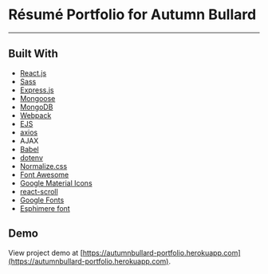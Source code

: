 # Résumé Portfolio for Autumn Bullard

---

## Built With
* [React.js](https://reactjs.org)
* [Sass](http://sass-lang.com)
* [Express.js](https://expressjs.com)
* [Mongoose](https://mongoosejs.com)
* [MongoDB](https://www.mongodb.com)
* [Webpack](https://webpack.js.org)
* [EJS](https://ejs.co)
* [axios](https://github.com/axios/axios)
* AJAX
* [Babel](https://babeljs.io)
* [dotenv](https://github.com/motdotla/dotenv)
* [Normalize.css](https://necolas.github.io/normalize.css)
* [Font Awesome](https://fontawesome.com)
* [Google Material Icons](https://material.io/icons)
* [react-scroll](https://github.com/fisshy/react-scroll)
* [Google Fonts](https://fonts.google.com)
* [Esphimere font](https://www.dafont.com/esphimere.font)

## Demo

View project demo at [https://autumnbullard-portfolio.herokuapp.com](https://autumnbullard-portfolio.herokuapp.com).
